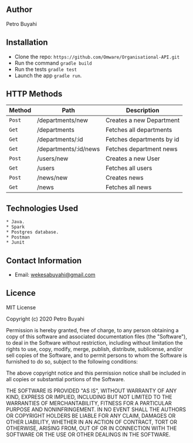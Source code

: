 ## Author 
Petro Buyahi
 

## Installation

* Clone the repo: `https://github.com/Omware/Organisational-API.git`
* Run the command `gradle build`
* Run the tests `gradle test`
* Launch the app `gradle run`.

## HTTP Methods

| Method | Path                  | Description               |
| ---    | ---                   | ---                       |
| `Post` | /departments/new      | Creates a new Department  |
| `Get`  | /departments          | Fetches all departments   |
| `Get`  | /departments/:id      | Fetches departments by id |
| `Get`  | /departments/:id/news | Fetches department news   |
| `Post` | /users/new            | Creates a new User        |
| `Get`  | /users                | Fetches all users         |
| `Post` | /news/new             | Creates news              |
| `Get`  | /news                 | Fetches all news          |
	
	
## Technologies Used
```
* Java.
* Spark 
* Postgres database.
* Postman
* Junit
```

## Contact Information
* Email: wekesabuyahi@gmail.com

## Licence

MIT License

Copyright (c) 2020 Petro Buyahi

Permission is hereby granted, free of charge, to any person obtaining a copy of this software and associated documentation files (the "Software"), to deal in the Software without restriction, including without limitation the rights to use, copy, modify, merge, publish, distribute, sublicense, and/or sell copies of the Software, and to permit persons to whom the Software is furnished to do so, subject to the following conditions:

The above copyright notice and this permission notice shall be included in all copies or substantial portions of the Software.

THE SOFTWARE IS PROVIDED "AS IS", WITHOUT WARRANTY OF ANY KIND, EXPRESS OR IMPLIED, INCLUDING BUT NOT LIMITED TO THE WARRANTIES OF MERCHANTABILITY, FITNESS FOR A PARTICULAR PURPOSE AND NONINFRINGEMENT. IN NO EVENT SHALL THE AUTHORS OR COPYRIGHT HOLDERS BE LIABLE FOR ANY CLAIM, DAMAGES OR OTHER LIABILITY, WHETHER IN AN ACTION OF CONTRACT, TORT OR OTHERWISE, ARISING FROM, OUT OF OR IN CONNECTION WITH THE SOFTWARE OR THE USE OR OTHER DEALINGS IN THE SOFTWARE.
